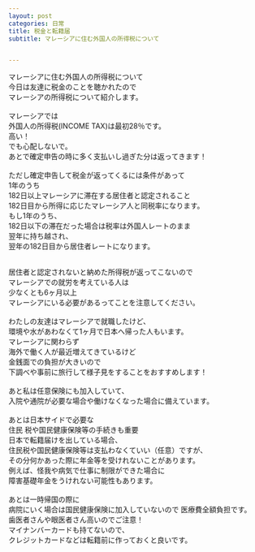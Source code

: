 ```yaml
---
layout: post
categories: 日常
title: 税金と転籍届 
subtitle: マレーシアに住む外国人の所得税について


---
```

マレーシアに住む外国人の所得税について<br>
今日は友達に税金のことを聴かれたので<br>
マレーシアの所得税について紹介します。<br>
<br>
マレーシアでは<br>
外国人の所得税(INCOME TAX)は最初28％です。<br>
高い！<br>
でも心配しないで。<br>
あとで確定申告の時に多く支払いし過ぎた分は返ってきます！<br>
<br>
ただし確定申告して税金が返ってくるには条件があって<br>
1年のうち<br>
182日以上マレーシアに滞在する居住者と認定されること<br>
182日目から所得に応じたマレーシア人と同税率になります。<br>
もし1年のうち、<br>
182日以下の滞在だった場合は税率は外国人レートのまま<br>
翌年に持ち越され、<br>翌年の182日目から居住者レートになります。<br>

<br>
居住者と認定されないと納めた所得税が返ってこないので<br>
マレーシアでの就労を考えている人は<br>
少なくとも6ヶ月以上<br>マレーシアにいる必要があるってことを注意してください。<br>
<br>
わたしの友達はマレーシアで就職したけど、<br>
環境や水があわなくて1ヶ月で日本へ帰った人もいます。<br>
マレーシアに関わらず<br>海外で働く人が最近増えてきているけど<br>
金銭面での負担が大きいので<br>下調べや事前に旅行して様子見をすることをおすすめします！
<br>
<br>
あと私は任意保険にも加入していて、<br>
入院や通院が必要な場合や働けなくなった場合に備えています。<br>
<br>
あとは日本サイドで必要な<br>
住民 税や国民健康保険等の手続きも重要<br>
日本で転籍届けを出している場合、<br>
住民税や国民健康保険等は支払わなくていい（任意）ですが、<br>
その分何かあった際に年金等を受けれないことがあります。<br>
例えば、怪我や病気で仕事に制限ができた場合に<br>
障害基礎年金をうけれない可能性もあります。<br>
<br>
あとは一時帰国の際に<br>
病院にいく場合は国民健康保険に加入していないので
医療費全額負担です。<br>
歯医者さんや眼医者さん高いのでご注意！<br>
マイナンバーカードも持てないので、<br>
クレジットカードなどは転籍前に作っておくと良いです。
<br>
<br>
<br>
<br>